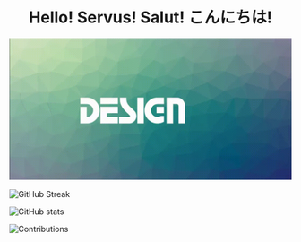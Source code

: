 <h1 align="center"> Hello! Servus! Salut! こんにちは!</h1>

<p align="center"><img src="https://github.com/aagarwal1012/Animated-Text-Kit/blob/master/display/cover.gif?raw=true"/></p>

![GitHub Streak](https://streak-stats.demolab.com/?user=mrsstrl)    

![GitHub stats](https://github-readme-stats.vercel.app/api?username=mrsstrl&show_icons=true&theme=ambient_gradient)

![Contributions](https://ssr-contributions-svg.vercel.app/_/mrsstrl?chart=3dbar&gap=0.6&scale=2&gradient=true&flatten=1&animation=wave&animation_duration=3&animation_delay=0.03&animation_amplitude=24&animation_frequency=0.1&animation_wave_center=19_3&format=svg&weeks=40)
